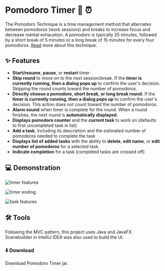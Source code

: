 # Pomodoro Timer 🍅 ⏰
The Pomodoro Technique is a time management method that alternates between pomodoros (work sessions) and breaks to increase focus and decrease mental exhaustion. A pomodoro is typically 25 minutes, followed by a short break of 5 minutes or a long break of 15 minutes for every four pomodoros. [Read](https://todoist.com/productivity-methods/pomodoro-technique) more about this technique.

## ✨ Features
* **Start/resume**, **pause**, or **restart** timer
* **Skip round** to move on to the next session/break. If the **timer is currently running, then a dialog pops up** to confirm the user's decision. Skipping the round counts toward the number of pomodoros. 
* **Directly choose a pomodoro, short break, or long break round.** If the **timer is currently running, then a dialog pops up** to confirm the user's decision. This action does not count toward the number of pomodoros.
* **Alarm sound** when timer is complete for the round. When a round finishes, the next round is **automatically displayed**.
* **Displays pomodoro counter** and the **current task** to work on (defaults to first uncompleted task in list)
* **Add a task**, including its description and the estimated number of pomodoros needed to complete the task
* **Displays list of added tasks** with the ability to **delete**, **edit name**, or **edit number of pomodoros** for a selected task. 
* **Indicate completion** for a task (completed tasks are crossed off)

## 💻 Demonstration 
![timer features](https://media.giphy.com/media/ZW9ET0p2tmP8O6qYt6/giphy.gif)

![timer ending](https://media.giphy.com/media/Y61WVPUvF51t1Sp5w2/giphy.gif)

![task features](https://media.giphy.com/media/Bjl73gQyQoJvg3BALw/giphy.gif)

## 🛠 Tools
Following the MVC pattern, this project uses Java and JavaFX. Scenebuilder in IntelliJ IDEA was also used to build the UI.

### ⬇️ Download
Download Pomodoro Timer jar.
